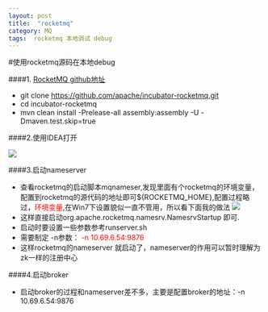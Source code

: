 ```yaml
---
layout: post
title:  "rocketmq"
category: MQ
tags:  rocketmq 本地调试 debug
---
```



#使用rocketmq源码在本地debug

####1. [RocketMQ github地址](https://github.com/apache/incubator-rocketmq)
+ git clone https://github.com/apache/incubator-rocketmq.git
+ cd incubator-rocketmq
+ mvn clean install -Prelease-all assembly:assembly -U -Dmaven.test.skip=true

####2.使用IDEA打开

![](https://ywendy.github.io/img/rocketmq/idea打开rocketmq源码.png)

####3.启动nameserver
+ 查看rocketmq的启动脚本mqnameser,发现里面有个rocketmq的环境变量，配置到rocketmq的源代码的地址即可${ROCKETMQ_HOME},配置过程略过，<font color="red">环境变量</font>,在Win7下设置貌似一直不管用，所以看下面我的做法
![](https://ywendy.github.io/img/rocketmq/rocketmq设置rocketmqHome.png)
+ 这样直接启动org.apache.rocketmq.namesrv.NamesrvStartup 即可.
+ 启动时要设置一些参数参考runserver.sh
+ 需要制定 -n参数： <font color="red">-n 10.69.6.54:9876</font>
+ 这样rocketmq的nameserver 就启动了，nameserver的作用可以暂时理解为zk一样的注册中心

####4.启动broker
+ 启动broker的过程和nameserver差不多，主要是配置broker的地址：-n 10.69.6.54:9876






























